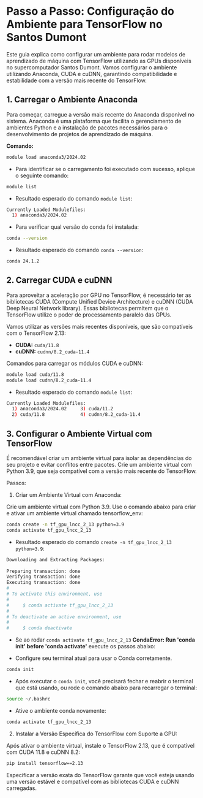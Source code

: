 # Passo a Passo: Configuração do Ambiente para TensorFlow no Santos Dumont

Este guia explica como configurar um ambiente para rodar modelos de aprendizado de máquina com TensorFlow utilizando as GPUs disponíveis no supercomputador Santos Dumont. Vamos configurar o ambiente utilizando Anaconda, CUDA e cuDNN, garantindo compatibilidade e estabilidade com a versão mais recente do TensorFlow.

## 1. Carregar o Ambiente Anaconda

Para começar, carregue a versão mais recente do Anaconda disponível no sistema. Anaconda é uma plataforma que facilita o gerenciamento de ambientes Python e a instalação de pacotes necessários para o desenvolvimento de projetos de aprendizado de máquina.

 **Comando:**

```bash
module load anaconda3/2024.02
```

* Para identificar se o carregamento foi executado com sucesso, aplique o seguinte comando:

```bash
module list
```

* Resultado esperado do comando ```module list```:

```bash
Currently Loaded Modulefiles:
  1) anaconda3/2024.02
```

* Para verificar qual versão do conda foi instalada:

```bash
conda --version
```

* Resultado esperado do comando ```conda --version```:

```bash
conda 24.1.2
```

## 2. Carregar CUDA e cuDNN

Para aproveitar a aceleração por GPU no TensorFlow, é necessário ter as bibliotecas CUDA (Compute Unified Device Architecture) e cuDNN (CUDA Deep Neural Network library). Essas bibliotecas permitem que o TensorFlow utilize o poder de processamento paralelo das GPUs.

Vamos utilizar as versões mais recentes disponíveis, que são compatíveis com o TensorFlow 2.13:

* **CUDA:** `cuda/11.8`
* **cuDNN:** `cudnn/8.2_cuda-11.4`

Comandos para carregar os módulos CUDA e cuDNN:

```bash
module load cuda/11.8
module load cudnn/8.2_cuda-11.4
```

* Resultado esperado do comando ```module list```:

```bash
Currently Loaded Modulefiles:
  1) anaconda3/2024.02     3) cuda/11.2
  2) cuda/11.8             4) cudnn/8.2_cuda-11.4
```

## 3. Configurar o Ambiente Virtual com TensorFlow

É recomendável criar um ambiente virtual para isolar as dependências do seu projeto e evitar conflitos entre pacotes. Crie um ambiente virtual com Python 3.9, que seja compatível com a versão mais recente do TensorFlow.

Passos:

1. Criar um Ambiente Virtual com Anaconda:

Crie um ambiente virtual com Python 3.9. Use o comando abaixo para criar e ativar um ambiente virtual chamado tensorflow_env:

```bash
conda create -n tf_gpu_lncc_2_13 python=3.9
conda activate tf_gpu_lncc_2_13
```

* Resultado esperado do comando ```create -n tf_gpu_lncc_2_13 python=3.9```:

```bash
Downloading and Extracting Packages:
                                                                                
Preparing transaction: done                                                     
Verifying transaction: done                                                     
Executing transaction: done                                                     
#                                                                               
# To activate this environment, use                                             
#                                                                               
#     $ conda activate tf_gpu_lncc_2_13                                         
#                                                                               
# To deactivate an active environment, use                                      
#                                                                               
#     $ conda deactivate  
```

* Se ao rodar ```conda activate tf_gpu_lncc_2_13```  **CondaError: Run 'conda init' before 'conda activate'** execute os passos abaixo:

* Configure seu terminal atual para usar o Conda corretamente.

```bash
conda init
```

* Após executar o ```conda init```, você precisará fechar e reabrir o terminal que está usando, ou rode o comando abaixo para recarregar o terminal:

```bash
source ~/.bashrc
```

* Ative o ambiente conda novamente:

```bash
conda activate tf_gpu_lncc_2_13
```

2. Instalar a Versão Específica do TensorFlow com Suporte a GPU:

Após ativar o ambiente virtual, instale o TensorFlow 2.13, que é compatível com CUDA 11.8 e cuDNN 8.2:

 ```bash
pip install tensorflow==2.13
```

Especificar a versão exata do TensorFlow garante que você esteja usando uma versão estável e compatível com as bibliotecas CUDA e cuDNN carregadas.
